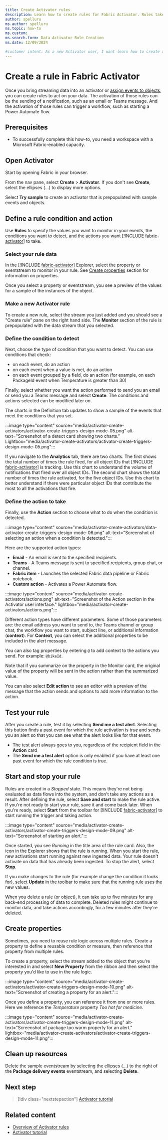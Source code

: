 ```yaml
---
title: Create Activator rules
description: Learn how to create rules for Fabric Activator. Rules take action on your data, such as sending notifications and starting automated workflows. 
author: spelluru
ms.author: spelluru
ms.topic: how-to
ms.custom: 
ms.search.form: Data Activator Rule Creation
ms.date: 12/09/2024

#customer intent: As a new Activator user, I want learn how to create a rule so that I can receive notifications about my streaming data or trigger automated workflows.
---
```


# Create a rule in Fabric Activator

Once you bring streaming data into an activator or [assign events to objects](activator-assign-data-objects.md#assign-data-to-objects-in-activator), you can create rules to act on your data. The activation of those rules can be the sending of a notification, such as an email or Teams message. And the activation of those rules can trigger a workflow, such as starting a Power Automate flow.

## Prerequisites

- To successfully complete this how-to, you need a workspace with a Microsoft Fabric-enabled capacity.

## Open Activator

Start by opening Fabric in your browser.

From the nav pane, select **Create** > **Activator**. If you don't see **Create**, select the ellipses (...) to display more options.

Select **Try sample** to create an activator that is prepopulated with sample events and objects.

## Define a rule condition and action

Use **Rules** to specify the values you want to monitor in your events, the conditions you want to detect, and the actions you want [!INCLUDE [fabric-activator](../includes/fabric-activator.md)] to take.

### Select your rule data

In the [!INCLUDE [fabric-activator](../includes/fabric-activator.md)] Explorer, select the property or eventstream to monitor in your rule. See [Create properties](#create-properties) section for information on properties.

Once you select a property or eventstream, you see a preview of the values for a sample of the instances of the object.

### Make a new Activator rule

To create a new rule, select the stream you just added and you should see a "Create rule" pane on the right hand side. The **Monitor** section of the rule is prepopulated with the data stream that you selected.

### Define the condition to detect

Next, choose the type of condition that you want to detect. You can use conditions that check:

- on each event, do an action
- on each event when a value is met, do an action
- on each event grouped by a field, do an action (for example, on each PackageId event when Temperature is greater than 30)

Finally, select whether you want the action performed to send you an email or send you a Teams message and select **Create**. The conditions and actions selected can be modified later on.

The charts in the Definition tab updates to show a sample of the events that meet the conditions that you set.

:::image type="content" source="media/activator-create-activators/activator-create-triggers-design-mode-05.png" alt-text="Screenshot of a detect card showing two charts." Lightbox="media/activator-create-activators/activator-create-triggers-design-mode-05.png":::

If you navigate to the **Analytics** tab, there are two charts. The first shows the total number of times the rule fired, for all object IDs that [!INCLUDE [fabric-activator](../includes/fabric-activator.md)] is tracking. Use this chart to understand the volume of notifications that fired over all object IDs. The second chart shows the total number of times the rule activated, for the five object IDs. Use this chart to better understand if there were particular object IDs that contribute the most to all the activations that fire.

### Define the action to take

Finally, use the **Action** section to choose what to do when the condition is detected.

:::image type="content" source="media/activator-create-activators/data-activator-create-triggers-design-mode-06.png" alt-text="Screenshot of selecting an action when a condition is detected.":::

Here are the supported action types:

- **Email** - An email is sent to the specified recipients. 
- **Teams** - A Teams message is sent to specified recipients, group chat, or channel. 
- **Fabric item** - Launches the selected Fabric data pipeline or Fabric notebook. 
- **Custom action** - Activates a Power Automate flow. 

:::image type="content" source="media/activator-create-activators/actions.png" alt-text="Screenshot of the Action section in the Activator user interface." lightbox="media/activator-create-activators/actions.png":::

Different action types have different parameters. Some of those parameters are: the email address you want to send to, the Teams channel or group chat, the workflow you want to start, subject line, or additional information (**context**). For **Context**, you can select the additional properties to be included in the alert message. 

You can also tag properties by entering `@` to add context to the actions you send. For example: `@bikeId`. 

Note that if you summarize on the property in the Monitor card, the original value of the property will be sent in the action rather than the summarized value.

You can also select **Edit action** to see an editor with a preview of the message that the action sends and options to add more information to the action.

## Test your rule

After you create a rule, test it by selecting **Send me a test alert**. Selecting this button finds a past event for which the rule activation is *true* and sends you an alert so that you can see what the alert looks like for that event.  

* The test alert always goes to you, regardless of the recipient field in the **Action** card
* The **Send me a test alert** option is only enabled if you have at least one past event for which the rule condition is true.

## Start and stop your rule

Rules are created in a *Stopped* state. This means they're not being evaluated as data flows into the system, and don't take any actions as a result. After defining the rule, select **Save and start** to make the rule active. If you're not ready to start your rule, save it and come back later. When you're ready, select **Start** from the toolbar for [!INCLUDE [fabric-activator](../includes/fabric-activator.md)] to start running the trigger and taking action.

:::image type="content" source="media/activator-create-activators/activator-create-triggers-design-mode-09.png" alt-text="Screenshot of starting an alert.":::

Once started, you see *Running* in the title area of the rule card. Also, the icon in the Explorer shows that the rule is running. When you start the rule, new activations start running against new ingested data. Your rule doesn't activate on data that has already been ingested. To stop the alert, select **Stop**.

If you make changes to the rule (for example change the condition it looks for), select **Update** in the toolbar to make sure that the running rule uses the new values.

When you delete a rule (or object), it can take up to five minutes for any back-end processing of data to complete. Deleted rules might continue to monitor data, and take actions accordingly, for a few minutes after they're deleted.

## Create properties

Sometimes, you need to reuse rule logic across multiple rules. Create a property to define a reusable condition or measure, then reference that property from multiple rules.

To create a property, select the stream added to the object that you're interested in and select **New Property** from the ribbon and then select the property you'd like to use in the rule logic.

:::image type="content" source="media/activator-create-activators/activator-create-triggers-design-mode-10.png" alt-text="Screenshot of creating a property for an alert.":::

Once you define a property, you can reference it from one or more rules. Here we reference the *Temperature* property *Too hot for medicine*.

:::image type="content" source="media/activator-create-activators/activator-create-triggers-design-mode-11.png" alt-text="Screenshot of package too warm property for an alert." lightbox="media/activator-create-activators/activator-create-triggers-design-mode-11.png":::

## Clean up resources

Delete the sample eventstream by selecting the ellipses (...) to the right of the **Package delivery events** eventstream, and selecting **Delete**.

## Next step

> [!div class="nextstepaction"]
> [Activator tutorial](activator-tutorial.md)

## Related content

* [Overview of Activator rules](activator-rules-overview.md)
* [Activator tutorial](activator-tutorial.md)
